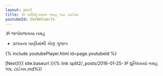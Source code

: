 ```yaml
---
layout: post
title: ૐ ધર્મવિદુત્તમાય નમહ ૧૦૮ ટાઈમ્સ
youtubeId: 5kV0KFamr7o
---
```

 
 
 ૐ જળોધભાવયા નમહ  
 
 -  પ્રલયના પાણીમાંથી કોણ ગુલાબ 
 
  
 
  
 
 
 
 
 
 


{% include youtubePlayer.html id=page.youtubeId %}
 
[Next]({{ site.baseurl }}{% link  split2/_posts/2016-01-25-ૐ દ્યુતિધરાયાં નમહ ૧૦૮ ટાઈમ્સ.md%})
 
